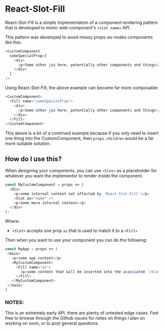 # React-Slot-Fill

React-Slot-Fill is a simple implementation of a component rendering pattern that is
developed to mimic web-component's `<slot name>` API.

This pattern was developed to avoid messy props-as-nodes components like this:

```Javascript
<CustomComponent
  someSpecialProp={
    <div>
      <p>Some other jsx here, potentially other components and things</p>
    </div>
  }
/>
```

Using React-Slot-Fill, the above example can become far more composable:

```Javascript
<CustomComponent>
  <Fill name="someSpecialProp">
    <div>
      <p>Some other jsx here, potentially other components and things</p>
    </div>
  </Fill>
</CustomComponent>
```

This above is a bit of a contrived example because if you only need to insert one thing into the CustomComponent, then `props.children` would be a far more suitable solution.


## How do I use this?

When designing your components, you can use `<Slot>` as a placeholder for whatever you want the implementor to render inside the component.

```Javascript
const MyCustomComponent = props => (
  <div>
    <p>some internal content not affected by `React-Slot-Fill`</p>
    <Slot as="name" />
    <p>Some more internal content</p>
  </div>
);
```

Where:

 * `<Slot>` accepts one prop `as` that is used to match it to a `<Fill>`



Then when you want to use your component you can do the following:

```Javascript
const MyApp = props => (
 <main>
   <p>some app content</p>
   <MyCustomComponent>
     <Fill name="as">
       <p>some content that will be inserted into the associated `<Slot>`</p>
     </Fill>
   </MyCustomComponent>
 </main>
)
```

### NOTES:

This is an extremely early API, there are plenty of untested edge cases. Feel free to browse through the Github issues for notes on things I plan on working on soon, or to post general questions.
